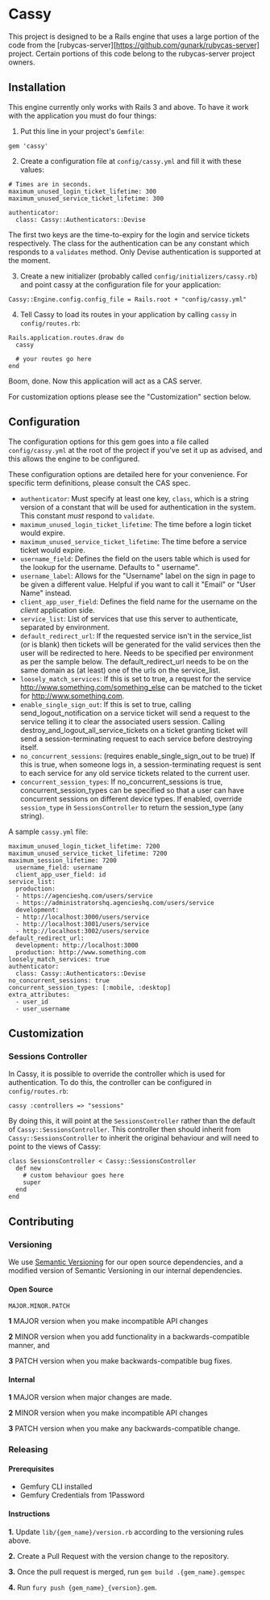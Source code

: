 # Cassy

This project is designed to be a Rails engine that uses a large portion of the code from the [rubycas-server][https://github.com/gunark/rubycas-server] project. Certain portions of this code belong to the rubycas-server project owners.

## Installation

This engine currently only works with Rails 3 and above. To have it work with the application you must do four things:

1. Put this line in your project's `Gemfile`:

```
gem 'cassy'
```

2. Create a configuration file at `config/cassy.yml` and fill it with these values:

```
# Times are in seconds.
maximum_unused_login_ticket_lifetime: 300
maximum_unused_service_ticket_lifetime: 300

authenticator:
  class: Cassy::Authenticators::Devise
```

The first two keys are the time-to-expiry for the login and service tickets respectively. The class for the authentication can be any constant which responds to a `validates` method. Only Devise authentication is supported at the moment.

3. Create a new initializer (probably called `config/initializers/cassy.rb`) and point cassy at the configuration file for your application:

```
Cassy::Engine.config.config_file = Rails.root + "config/cassy.yml"
```

4. Tell Cassy to load its routes in your application by calling `cassy` in `config/routes.rb`:

```
Rails.application.routes.draw do
  cassy

  # your routes go here
end
```

Boom, done. Now this application will act as a CAS server.

For customization options please see the "Customization" section below.

## Configuration

The configuration options for this gem goes into a file called `config/cassy.yml` at the root of the project if you've set it up as advised, and this allows the engine to be configured.

These configuration options are detailed here for your convenience. For specific term definitions, please consult the CAS spec.

* `authenticator`: Must specify at least one key, `class`, which is a string version of a constant that will be used for authentication in the system. This constant *must* respond to `validate`.
* `maximum_unused_login_ticket_lifetime`: The time before a login ticket would expire.
* `maximum_unused_service_ticket_lifetime`: The time before a service ticket would expire.
* `username_field`: Defines the field on the users table which is used for the lookup for the username. Defaults to " username".
* `username_label`: Allows for the "Username" label on the sign in page to be given a different value. Helpful if you want to call it "Email" or "User Name" instead.
* `client_app_user_field`: Defines the field name for the username on the *client* application side.
* `service_list`: List of services that use this server to authenticate, separated by environment.
* `default_redirect_url`: If the requested service isn't in the service_list (or is blank) then tickets will be generated for the valid services then the user will be redirected to here. Needs to be specified per environment as per the sample below. The default_redirect_url needs to be on the same domain as (at least) one of the urls on the service_list.
* `loosely_match_services`: If this is set to true, a request for the service http://www.something.com/something_else can be matched to the ticket for http://www.something.com.
* `enable_single_sign_out`: If this is set to true, calling send_logout_notification on a service ticket will send a request to the service telling it to clear the associated users session. Calling destroy_and_logout_all_service_tickets on a ticket granting ticket will send a session-terminating request to each service before destroying itself.
* `no_concurrent_sessions`: (requires enable_single_sign_out to be true) If this is true, when someone logs in, a session-terminating request is sent to each service for any old service tickets related to the current user.
* `concurrent_session_types`:  If no_concurrent_sessions is true, concurrent_session_types can be specified so that a user can have concurrent sessions on different device types.  If enabled, override `session_type` in `SessionsController` to return the session_type (any string).  

A sample `cassy.yml` file:

```
maximum_unused_login_ticket_lifetime: 7200
maximum_unused_service_ticket_lifetime: 7200
maximum_session_lifetime: 7200
  username_field: username
  client_app_user_field: id
service_list:
  production:
  - https://agencieshq.com/users/service
  - https://administratorshq.agencieshq.com/users/service
  development:
  - http://localhost:3000/users/service
  - http://localhost:3001/users/service
  - http://localhost:3002/users/service
default_redirect_url:
  development: http://localhost:3000
  production: http://www.something.com
loosely_match_services: true
authenticator:
  class: Cassy::Authenticators::Devise
no_concurrent_sessions: true
concurrent_session_types: [:mobile, :desktop]
extra_attributes:
  - user_id
  - user_username
```

## Customization

### Sessions Controller

In Cassy, it is possible to override the controller which is used for authentication. To do this, the controller can be configured in `config/routes.rb`:

```
cassy :controllers => "sessions"
```

By doing this, it will point at the `SessionsController` rather than the default of `Cassy::SessionsController`. This controller then should inherit from `Cassy::SessionsController` to inherit the original behaviour and will need to point to the views of Cassy:

```
class SessionsController < Cassy::SessionsController
  def new
    # custom behaviour goes here
    super
  end
end
```

## Contributing

### Versioning

We use [Semantic Versioning](http://semver.org/) for our open source dependencies, and a modified version of Semantic Versioning in our internal dependencies.

#### Open Source

`MAJOR.MINOR.PATCH`

**1** MAJOR version when you make incompatible API changes

**2** MINOR version when you add functionality in a backwards-compatible manner, and

**3** PATCH version when you make backwards-compatible bug fixes.

#### Internal

**1** MAJOR version when major changes are made.

**2** MINOR version when you make incompatible API changes

**3** PATCH version when you make any backwards-compatible change.

### Releasing

#### Prerequisites

- Gemfury CLI installed
- Gemfury Credentials from 1Password

#### Instructions

**1.** Update `lib/{gem_name}/version.rb` according to the versioning rules above.

**2.** Create a Pull Request with the version change to the repository.

**3.** Once the pull request is merged, run `gem build .{gem_name}.gemspec`

**4.** Run `fury push {gem_name}_{version}.gem`.
